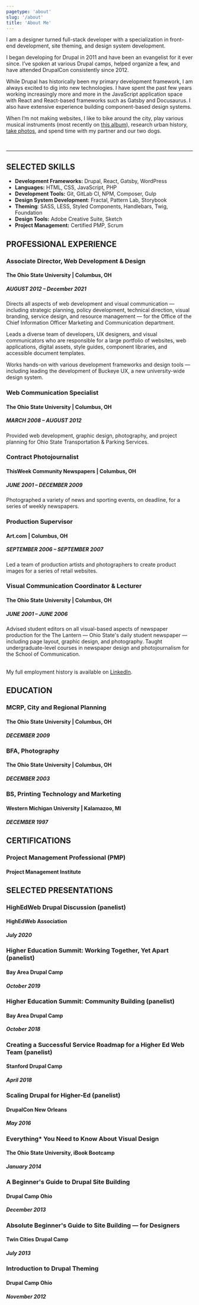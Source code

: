 ```yaml
---
pagetype: 'about'
slug: '/about'
title: 'About Me'
---
```


I am a designer turned full-stack developer with a specialization in front-end development, site theming, and design system development. 

I began developing for Drupal in 2011 and have been an evangelist for it ever since. I’ve spoken at various Drupal camps, helped organize a few, and have attended DrupalCon consistently since 2012.

While Drupal has historically been my primary development framework, I am always excited to dig into new technologies. I have spent the past few years working increasingly more and more in the JavaScript application space with React and React-based frameworks such as Gatsby and Docusaurus. I also have extensive experience building component-based design systems.

When I’m not making websites, I like to bike around the city, play various musical instruments (most recently on <a href="https://open.spotify.com/album/0Pb37ITfck6eATunsfOgus" target="_blank">this album</a>), research urban history, <a href="https://melissamiller.photoshelter.com" target="_blank">take photos</a>, and spend time with my partner and our two dogs.

<br/>

---

## SELECTED SKILLS

- **Development Frameworks:** Drupal, React, Gatsby, WordPress
- **Languages:** HTML, CSS, JavaScript, PHP
- **Development Tools:** Git, GitLab CI, NPM, Composer, Gulp
- **Design System Development**: Fractal, Pattern Lab, Storybook
- **Theming**: SASS, LESS, Styled Components, Handlebars, Twig, Foundation
- **Design Tools:** Adobe Creative Suite, Sketch
- **Project Management:** Certified PMP, Scrum

## PROFESSIONAL EXPERIENCE

### Associate Director, Web Development & Design

#### The Ohio State University | Columbus, OH

##### AUGUST 2012 – December 2021

Directs all aspects of web development and visual communication — including strategic planning, policy development, technical direction, visual branding, service design, and resource management — for the Office of the Chief Information Officer Marketing and Communication department.

Leads a diverse team of developers, UX designers, and visual communicators who are responsible for a large portfolio of websites, web applications, digital assets, style guides, component libraries, and accessible document templates.

Works hands-on with various development frameworks and design tools — including leading the development of Buckeye UX, a new university-wide design system.


### Web Communication Specialist

#### The Ohio State University | Columbus, OH

##### MARCH 2008 – AUGUST 2012

Provided web development, graphic design, photography, and project planning for Ohio State Transportation & Parking Services.

### Contract Photojournalist

#### ThisWeek Community Newspapers | Columbus, OH

##### JUNE 2001 – DECEMBER 2009

Photographed a variety of news and sporting events, on deadline, for a series of weekly newspapers.

### Production Supervisor

#### Art.com | Columbus, OH

##### SEPTEMBER 2006 – SEPTEMBER 2007

Led a team of production artists and photographers to create product images for a series of retail websites.

### Visual Communication Coordinator & Lecturer

#### The Ohio State University | Columbus, OH

##### JUNE 2001 – JUNE 2006

Advised student editors on all visual-based aspects of newspaper production for the The Lantern — Ohio State's daily student newspaper — including page layout, graphic design, and photography. Taught undergraduate-level courses in newspaper design and photojournalism for the School of Communication.

<br/>
My full employment history is available on <a href="https://www.linkedin.com/in/melissa-a-miller-6a37744/" target="_blank">LinkedIn</a>.

## EDUCATION

### MCRP, City and Regional Planning

#### The Ohio State University | Columbus, OH

##### DECEMBER 2009

### BFA, Photography

#### The Ohio State University | Columbus, OH

##### DECEMBER 2003

### BS, Printing Technology and Marketing

#### Western Michigan University | Kalamazoo, MI

##### DECEMBER 1997

## CERTIFICATIONS

### Project Management Professional (PMP)

#### Project Management Institute

## SELECTED PRESENTATIONS

### HighEdWeb Drupal Discussion (panelist)

#### HighEdWeb Association

##### July 2020

### Higher Education Summit: Working Together, Yet Apart (panelist)

#### Bay Area Drupal Camp

##### October 2019

### Higher Education Summit: Community Building (panelist)

#### Bay Area Drupal Camp

##### October 2018

### Creating a Successful Service Roadmap for a Higher Ed Web Team (panelist)

#### Stanford Drupal Camp

##### April 2018

### Scaling Drupal for Higher-Ed (panelist)

#### DrupalCon New Orleans

##### May 2016

### Everything\* You Need to Know About Visual Design

#### The Ohio State University, iBook Bootcamp

##### January 2014

### A Beginner's Guide to Drupal Site Building

#### Drupal Camp Ohio

##### December 2013

### Absolute Beginner's Guide to Site Building — for Designers

#### Twin Cities Drupal Camp

##### July 2013

### Introduction to Drupal Theming

#### Drupal Camp Ohio

##### November 2012
